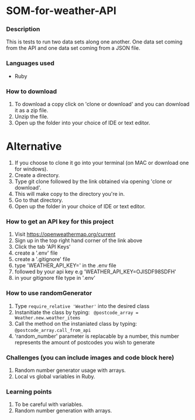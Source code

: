 # SOM-for-weather-API 
### Description
This is tests to run two data sets along one another. One data set coming from the API and one data set coming from a JSON file.

### Languages used
* Ruby

### How to download
1. To download a copy click on 'clone or download' and you can download it as a zip file.
2. Unzip the file.
3. Open up the folder into your choice of IDE or text editor.

# Alternative
1. If you choose to clone it go into your terminal (on MAC or download one for windows).
2. Create a directory.
3. Type git clone followed by the link obtained via opening 'clone or download'.
4. This will make copy to the directory you're in.
5. Go to that directory.
6. Open up the folder in your choice of IDE or text editor.


### How to get an API key for this project
1. Visit https://openweathermap.org/current
2. Sign up in the top right hand corner of the link above
3. Click the tab 'API Keys'
4. create a '.env' file
5. create a '.gitignore' file
6. type 'WEATHER_API_KEY=' in the .env file
7. followed by your api key e.g 'WEATHER_API_KEY=OJISDF98SDFH'
8. in your gitignore file type in '.env'


### How to use randomGenerator

1. Type `require_relative 'Weather'` into the desired class
2. Instanitiate the class by typing: ``` @postcode_array = Weather.new.weather_items```
3. Call the method on the instaniated class by typing: ```@postcode_array.call_from_api```
4. 'random_number' parameter is replacable by a number, this number represents the amount of postcodes you wish to generate

### Challenges (you can include images and code block here)
1. Random number generator usage with arrays.
2. Local vs global variables in Ruby.

### Learning points
1. To be careful with variables.
2. Random number generation with arrays.